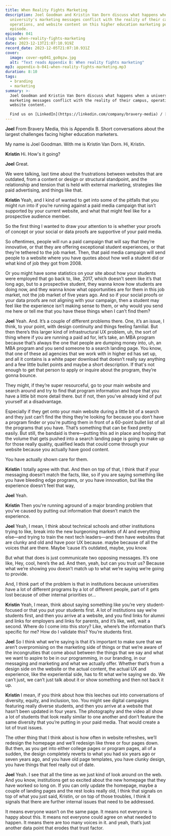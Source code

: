 ```yaml
---
title: When Reality Fights Marketing
description: Joel Goodman and Kristin Van Dorn discuss what happens when a
  university's marketing messages conflict with the reality of their campus,
  operations, and website content on this higher education marketing podcast
  episode.
episode: 041
slug: when-reality-fights-marketing
date: 2023-12-13T21:07:10.919Z
record_date: 2023-12-05T21:07:10.931Z
cover:
  image: cover-ep041_go0qzw.jpg
  alt: "Text reads Appendix B: When reality fights marketing"
mp3: appendix-b-041-when-reality-fights-marketing.mp3
duration: 8:10
tags:
  - branding
  - marketing
summary: >-
  Joel Goodman and Kristin Van Dorn discuss what happens when a university's
  marketing messages conflict with the reality of their campus, operations, and
  website content.

  Find us on [LinkedIn](https://linkedin.com/company/bravery-media) / [Joel](https://linkedin.com/in/joelgoodman) / [Kristin](https://linkedin.com/in/kristinvandorn>) / [Subscribe to Higher Ed Hot Takes](https://bravery.co/newsletter/)
---
```

**Joel**
From Bravery Media, this is Appendix B. Short conversations about the largest challenges facing higher education marketers.

My name is Joel Goodman. With me is Kristin Van Dorn. Hi, Kristin.

**Kristin**
Hi. How's it going?

**Joel**
Great.

We were talking, last time about the frustrations between websites that are outdated, from a content or design or structural standpoint, and the relationship and tension that is held with external marketing, strategies like paid advertising, and things like that.

**Kristin**
Yeah, and I kind of wanted to get into some of the pitfalls that you might run into if you’re running against a paid media campaign that isn’t supported by your current website, and what that might feel like for a prospective audience member.

So the first thing I wanted to draw your attention to is whether your proofs of concept or your social or data proofs are supportive of your paid media.

So oftentimes, people will run a paid campaign that will say that they’re innovative, or that they are offering exceptional student experiences, or that they’re tethered to the job market. Then, that paid media campaign will send people to a website where you have quotes about how well a student did or what kind of job they got from 2008.

Or you might have some statistics on your site about how your students were employed that go back to, like, 2017, which doesn’t seem like it’s that long ago, but to a prospective student, they wanna know how students are doing now, and they wanna know what opportunities are for them in this job market, not the job market of five years ago. And so if your social proofs or your data proofs are not aligning with your campaign, then a student may feel like the experience isn’t making sense to them, or why would you send me here or tell me that you have these things when I can’t find them?

**Joel**
Yeah. And. It’s a couple of different problems there. One, it’s an issue, I think, to your point, with design continuity and things feeling familial. But then there’s this larger kind of infrastructural UX problem, uh, the sort of thing where if you are running a paid ad for, let’s take, an MBA program because that’s always the one that people are dumping money into, uh, an MBA program and you send someone to a search landing page. You know, that one of these ad agencies that we work with in higher ed has set up, and all it contains is a white paper download that doesn’t really say anything and a few little bullet points and maybe a short description. If that's not enough to get that person to apply or inquire about the program, they’re gonna bounce.

They might, if they’re super resourceful, go to your main website and search around and try to find that program information and hope that you have a little bit more detail there. but if not, then you’ve already kind of put yourself at a disadvantage.

Especially if they get onto your main website during a little bit of a search and they just can’t find the thing they’re looking for because you don’t have a program finder or you’re putting them in front of a 60-point bullet list of all the programs that you have. That’s something that can be fixed pretty easily. But still, the bandaid is there—putting this ad in place and hoping that the volume that gets pushed into a search landing page is going to make up for those really quality, qualified leads that could come through your website because you actually have good content.

You have actually shown care for them.

**Kristin**
I totally agree with that. And then on top of that, I think that if your messaging doesn’t match the facts, like, so if you are saying something like you have bleeding edge programs, or you have innovation, but like the experience doesn’t feel that way,

**Joel**
Yeah.

**Kristin**
Then you're running aground of a major branding problem that you’ve caused by putting out information that doesn’t match the experience.

**Joel**
Yeah, I mean, I think about technical schools and other institutions trying to like, break into the new burgeoning markets of AI and everything else—and trying to train the next tech leaders—and then have websites that are clunky and old and have poor UX because. maybe because of all the voices that are there. Maybe ’cause it’s outdated, maybe, you know.

But what that does is just communicate two opposing messages. It’s one like, Hey, cool, here’s the ad. And then, yeah, but can you trust us? Because what we’re showing you doesn’t match up to what we’re saying we’re going to provide.

And, I think part of the problem is that in institutions because universities have a lot of different programs by a lot of different people, part of it gets lost because of other internal priorities or...

**Kristin**
Yeah, I mean, think about saying something like you’re very student-focused or that you put your students first. A lot of institutions say we’re students first, and then you arrive at a website, and you find links for alumni and links for employers and links for parents, and it’s like, well, wait a second. Where do I come into this story? Like, where’s the information that’s specific for me? How do I validate this? You’re students first.

**Joel**
So I think what we’re saying is that it’s important to make sure that we aren’t overpromising on the marketing side of things or that we’re aware of the incongruities that come about between the things that we say and what we want to aspire to be in our programming, in our branding, in our messaging and marketing and what we actually offer. Whether that’s from a design side on the website or the actual content, the actual UX and experience, like the experiential side, has to fit what we’re saying we do. We can’t just, we can’t just talk about it or show something and then not back it up.

**Kristin**
I mean, if you think about how this leeches out into conversations of diversity, equity, and inclusion, too. You might see digital campaigns featuring really diverse students, and then you arrive at a website that hasn’t been updated in four years. The photography and the video all show a lot of students that look really similar to one another and don’t feature the same diversity that you’re putting in your paid media. That would create a lot of trust issues.

The other thing that I think about is how often in website refreshes, we’ll redesign the homepage and we’ll redesign like three or four pages down. But then, as you get into either college pages or program pages, all of a sudden, the design completely reverts to what you had six years ago or seven years ago, and you have old page templates, you have clunky design, you have things that feel really out of date.

**Joel**
Yeah. I see that all the time as we just kind of look around on the web. And you know, institutions get so excited about the new homepage that they have worked so long on. If you can only update the homepage, maybe a couple of landing pages and the rest looks really old, I think that signals on top of what you just said, Kristin, or on top of those troubles, I think it signals that there are further internal issues that need to be addressed.

It means everyone wasn’t on the same page. It means not everyone is happy about this. It means not everyone could agree on what needed to happen. It means there are too many voices in it. and yeah, that’s just another data point that erodes that trust factor.
